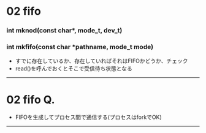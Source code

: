 02 fifo
=========
### int mknod(const char*, mode_t, dev_t)
### int mkfifo(const char *pathname, mode_t mode)
- すでに存在しているか、存在していればそれはFIFOかどうか、チェック
- read()を呼んでおくとそこで受信待ち状態となる

---

02 fifo Q.
===
- FIFOを生成してプロセス間で通信する(プロセスはforkでOK)

---
